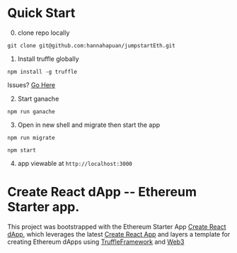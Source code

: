 # Quick Start
0. clone repo locally
```
git clone git@github.com:hannahapuan/jumpstartEth.git
```
1. Install truffle globally
```
npm install -g truffle
```
Issues? [Go Here](https://docs.npmjs.com/getting-started/installing-npm-packages-globally)


2. Start ganache
```
npm run ganache
```
3. Open in new shell and migrate then start the app
```
npm run migrate
```
```
npm start
```
4. app viewable at `http://localhost:3000`

# Create React dApp -- Ethereum Starter app.

This project was bootstrapped with the Ethereum Starter App [Create React dApp](https://github.com/mjhm/create-react-dapp), which leverages the latest [Create React App](./REACT.md) and layers a template for creating Ethereum dApps using [TruffleFramework](http://truffleframework.com/docs/) and [Web3](https://github.com/ethereum/wiki/wiki/JavaScript-API)
